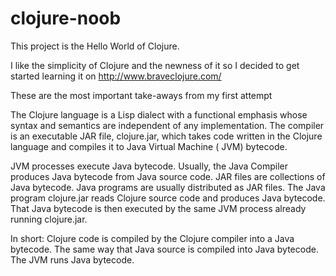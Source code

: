 # clojure-noob
This project is the Hello World of Clojure.

I like the simplicity of Clojure and the newness of it so I decided to get started learning it on http://www.braveclojure.com/

These are the most important take-aways from my first attempt

The Clojure language is a Lisp dialect with a functional emphasis whose syntax and semantics are independent of any implementation. The compiler is an executable JAR file, clojure.jar, which takes code written in the Clojure language and compiles it to Java Virtual Machine ( JVM) bytecode.

JVM processes execute Java bytecode.
Usually, the Java Compiler produces Java bytecode from Java source code.
JAR files are collections of Java bytecode.
Java programs are usually distributed as JAR files.
The Java program clojure.jar reads Clojure source code and produces Java bytecode.
That Java bytecode is then executed by the same JVM process already running clojure.jar.

In short:
Clojure code is compiled by the Clojure compiler into a Java bytecode. The same way that Java source is compiled into Java bytecode. The JVM runs Java bytecode.
